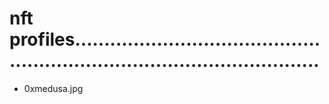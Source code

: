 # nft profiles...............................................................................................
- 0xmedusa.jpg

